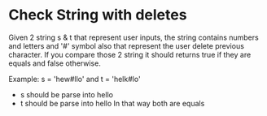 # Check String with deletes

Given 2 string s & t that represent user inputs, the string contains numbers and letters and '#' symbol also that represent the user delete previous character.
If you compare those 2 string it should returns true if they are equals and false otherwise.

Example: s = 'hew#llo' and t = 'helk#lo'
- s should be parse into hello
- t should be parse into hello
In that way both are equals
